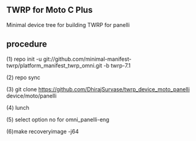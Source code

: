 ## TWRP for Moto C Plus

Minimal device tree for building TWRP for panelli

## procedure

(1) repo init -u git://github.com/minimal-manifest-twrp/platform_manifest_twrp_omni.git -b twrp-7.1

(2) repo sync

(3) git clone https://github.com/DhirajSurvase/twrp_device_moto_panelli device/moto/panelli

(4) lunch

(5) select option no for omni_panelli-eng

(6)make recoveryimage -j64
